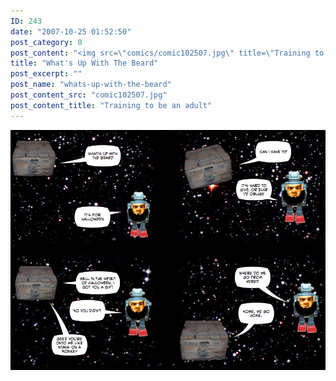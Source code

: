 ```yaml
---
ID: 243
date: "2007-10-25 01:52:50"
post_category: 0
post_content: "<img src=\"comics/comic102507.jpg\" title=\"Training to be an adult\" />"
title: "What's Up With The Beard"
post_excerpt: ""
post_name: "whats-up-with-the-beard"
post_content_src: "comic102507.jpg"
post_content_title: "Training to be an adult"
---
```



[![Training to be an adult](/comics-hi-res/comic102507.jpg)](/comics-hi-res/comic102507.jpg)
